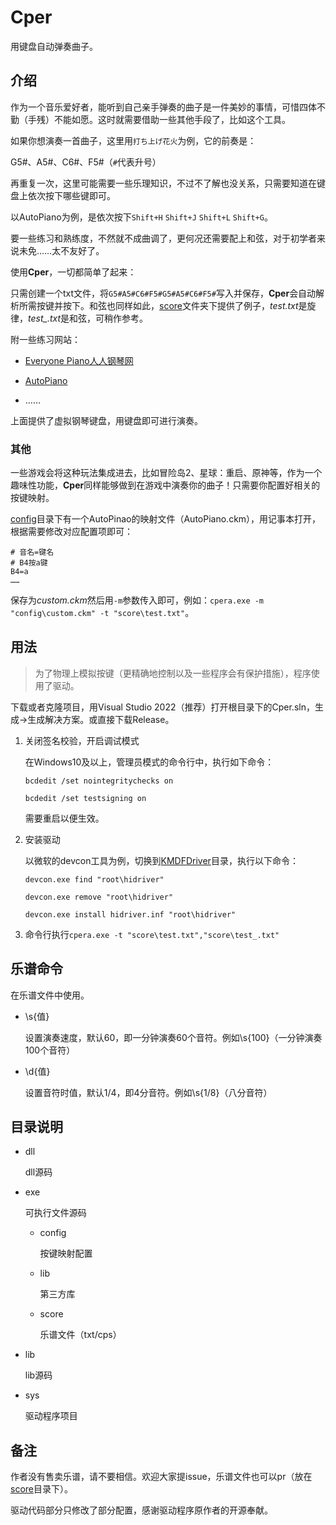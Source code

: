 # Cper

用键盘自动弹奏曲子。

## 介绍

作为一个音乐爱好者，能听到自己亲手弹奏的曲子是一件美妙的事情，可惜四体不勤（手残）不能如愿。这时就需要借助一些其他手段了，比如这个工具。

如果你想演奏一首曲子，这里用`打ち上げ花火`为例，它的前奏是：

G5#、A5#、C6#、F5#（`#`代表升号）

再重复一次，这里可能需要一些乐理知识，不过不了解也没关系，只需要知道在键盘上依次按下哪些键即可。

以AutoPiano为例，是依次按下`Shift+H` `Shift+J` `Shift+L` `Shift+G`。

要一些练习和熟练度，不然就不成曲调了，更何况还需要配上和弦，对于初学者来说未免……太不友好了。

使用**Cper**，一切都简单了起来：

只需创建一个txt文件，将`G5#A5#C6#F5#G5#A5#C6#F5#`写入并保存，**Cper**会自动解析所需按键并按下。和弦也同样如此，<u>score</u>文件夹下提供了例子，*test.txt*是旋律，*test_.txt*是和弦，可稍作参考。

附一些练习网站：

- [Everyone Piano人人钢琴网](https://www.everyonepiano.cn/)

- [AutoPiano](https://www.autopiano.cn/)

- ……

上面提供了虚拟钢琴键盘，用键盘即可进行演奏。

### 其他

一些游戏会将这种玩法集成进去，比如冒险岛2、星球：重启、原神等，作为一个趣味性功能，**Cper**同样能够做到在游戏中演奏你的曲子！只需要你配置好相关的按键映射。

<u>config</u>目录下有一个AutoPinao的映射文件（AutoPiano.ckm），用记事本打开，根据需要修改对应配置项即可：

```
# 音名=键名
# B4按a键
B4=a
…… 
```

保存为*custom.ckm*然后用`-m`参数传入即可，例如：`cpera.exe -m "config\custom.ckm" -t "score\test.txt"`。

## 用法

> 为了物理上模拟按键（更精确地控制以及一些程序会有保护措施），程序使用了驱动。

下载或者克隆项目，用Visual Studio 2022（推荐）打开根目录下的Cper.sln，生成->生成解决方案。或直接下载Release。

1. 关闭签名校验，开启调试模式
   
   在Windows10及以上，管理员模式的命令行中，执行如下命令：
   
   `bcdedit /set nointegritychecks on`
   
   `bcdedit /set testsigning on`
   
   需要重启以便生效。

3. 安装驱动
   
   以微软的devcon工具为例，切换到<u>KMDFDriver</u>目录，执行以下命令：
   
   `devcon.exe find "root\hidriver"`
   
   `devcon.exe remove "root\hidriver"`
   
   `devcon.exe install hidriver.inf "root\hidriver"`

5. 命令行执行`cpera.exe -t "score\test.txt","score\test_.txt"`

## 乐谱命令

在乐谱文件中使用。

- \s{值}
  
  设置演奏速度，默认60，即一分钟演奏60个音符。例如\s{100}（一分钟演奏100个音符）

- \d{值}
  
  设置音符时值，默认1/4，即4分音符。例如\s{1/8}（八分音符）

## 目录说明

- dll
  
  dll源码

- exe
  
  可执行文件源码
  
  - config
    
    按键映射配置
  
  - lib
    
    第三方库
  
  - score
    
    乐谱文件（txt/cps）

- lib
  
  lib源码

- sys
  
  驱动程序项目

## 备注

作者没有售卖乐谱，请不要相信。欢迎大家提issue，乐谱文件也可以pr（放在<u>score</u>目录下）。

驱动代码部分只修改了部分配置，感谢驱动程序原作者的开源奉献。
